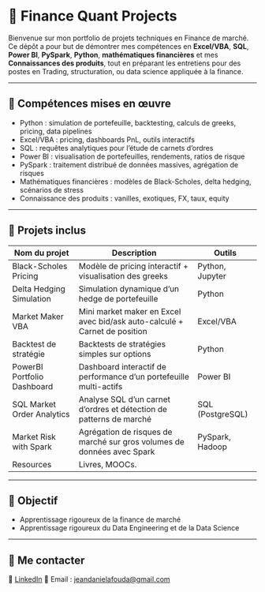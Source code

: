 # 💼 Finance Quant Projects

Bienvenue sur mon portfolio de projets techniques en Finance de marché.
Ce dépôt a pour but de démontrer mes compétences en **Excel/VBA**, **SQL**, **Power BI**, **PySpark**, **Python**, **mathématiques financières** et mes **Connaissances des produits**, tout en préparant les entretiens pour des postes en Trading, structuration, ou data science appliquée à la finance.

---

## 🧰 Compétences mises en œuvre

- Python : simulation de portefeuille, backtesting, calculs de greeks, pricing, data pipelines
- Excel/VBA : pricing, dashboards PnL, outils interactifs
- SQL : requêtes analytiques pour l’étude de carnets d’ordres
- Power BI : visualisation de portefeuilles, rendements, ratios de risque
- PySpark : traitement distribué de données massives, agrégation de risques
- Mathématiques financières : modèles de Black-Scholes, delta hedging, scénarios de stress
- Connaissance des produits : vanilles, exotiques, FX, taux, equity

---

## 📁 Projets inclus

| Nom du projet | Description | Outils |
|---------------------------|--------------------------------------------------------------------------|------------------|
| Black-Scholes Pricing | Modèle de pricing interactif + visualisation des greeks | Python, Jupyter |
| Delta Hedging Simulation | Simulation dynamique d’un hedge de portefeuille | Python |
| Market Maker VBA | Mini market maker en Excel avec bid/ask auto-calculé + Carnet de position | Excel/VBA |
| Backtest de stratégie | Backtests de stratégies simples sur options | Python |
| PowerBI Portfolio Dashboard | Dashboard interactif de performance d’un portefeuille multi-actifs | Power BI |
| SQL Market Order Analytics | Analyse SQL d’un carnet d’ordres et détection de patterns de marché | SQL (PostgreSQL) |
| Market Risk with Spark | Agrégation de risques de marché sur gros volumes de données avec Spark | PySpark, Hadoop |
| Resources | Livres, MOOCs.

---

## 🎯 Objectif

- Apprentissage rigoureux de la finance de marché
- Apprentissage rigoureux du Data Engineering et de la Data Science

---

## 📎 Me contacter

💼 [LinkedIn](linkedin.com/in/jean-daniel-o-afouda-9a5400a7)
📧 Email : jeandanielafouda@gmail.com

